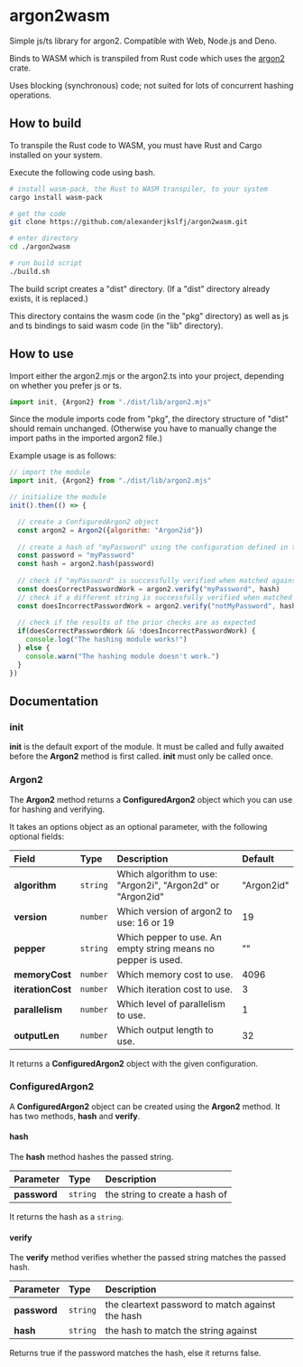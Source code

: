 # argon2wasm

Simple js/ts library for argon2. Compatible with Web, Node.js and Deno.

Binds to WASM which is transpiled from Rust code which uses the [argon2](https://crates.io/crates/argon2) crate.

Uses blocking (synchronous) code; not suited for lots of concurrent hashing operations.

## How to build

To transpile the Rust code to WASM, you must have Rust and Cargo installed on your system.

Execute the following code using bash.

```bash
# install wasm-pack, the Rust to WASM transpiler, to your system
cargo install wasm-pack

# get the code
git clone https://github.com/alexanderjkslfj/argon2wasm.git

# enter directory
cd ./argon2wasm

# run build script
./build.sh
```

The build script creates a "dist" directory. (If a "dist" directory already exists, it is replaced.)

This directory contains the wasm code (in the "pkg" directory) as well as js and ts bindings to said wasm code (in the "lib" directory).

## How to use

Import either the argon2.mjs or the argon2.ts into your project, depending on whether you prefer js or ts.

```javascript
import init, {Argon2} from "./dist/lib/argon2.mjs"
```

Since the module imports code from "pkg", the directory structure of "dist" should remain unchanged. (Otherwise you have to manually change the import paths in the imported argon2 file.)

Example usage is as follows:

```javascript
// import the module
import init, {Argon2} from "./dist/lib/argon2.mjs"

// initialize the module
init().then(() => {

  // create a ConfiguredArgon2 object
  const argon2 = Argon2({algorithm: "Argon2id"})
  
  // create a hash of "myPassword" using the configuration defined in the argon2 object
  const password = "myPassword"
  const hash = argon2.hash(password)
  
  // check if "myPassword" is successfully verified when matched against the hash of "myPassword"
  const doesCorrectPasswordWork = argon2.verify("myPassword", hash)
  // check if a different string is successfully verified when matched against the same hash
  const doesIncorrectPasswordWork = argon2.verify("notMyPassword", hash)
  
  // check if the results of the prior checks are as expected
  if(doesCorrectPasswordWork && !doesIncorrectPasswordWork) {
    console.log("The hashing module works!")
  } else {
    console.warn("The hashing module doesn't work.")
  }
})
```

## Documentation

### init
**init** is the default export of the module. It must be called and fully awaited before the **Argon2** method is first called. **init** must only be called once.

### Argon2
The **Argon2** method returns a **ConfiguredArgon2** object which you can use for hashing and verifying.

It takes an options object as an optional parameter, with the following optional fields:

| Field             | Type          | Description                                                   | Default     |
| :---              | :---          | :---                                                          | :---        |
| **algorithm**     | ```string```  | Which algorithm to use: "Argon2i", "Argon2d" or "Argon2id"    | "Argon2id"  |
| **version**       | ```number```  | Which version of argon2 to use: 16 or 19                      | 19          |
| **pepper**        | ```string```  | Which pepper to use. An empty string means no pepper is used. | ""          |
| **memoryCost**    | ```number```  | Which memory cost to use.                                     | 4096        |
| **iterationCost** | ```number```  | Which iteration cost to use.                                  | 3           |
| **parallelism**   | ```number```  | Which level of parallelism to use.                            | 1           |
| **outputLen**     | ```number```  | Which output length to use.                                   | 32          |

It returns a **ConfiguredArgon2** object with the given configuration.

### ConfiguredArgon2

A **ConfiguredArgon2** object can be created using the **Argon2** method. It has two methods, **hash** and **verify**.

#### hash

The **hash** method hashes the passed string.

| Parameter     | Type          | Description                     |
| :---          | :---          | :---                            |
| **password**  | ```string```  | the string to create a hash of  |

It returns the hash as a ```string```.

#### verify

The **verify** method verifies whether the passed string matches the passed hash.

| Parameter     | Type          | Description                                       |
| :---          | :---          | :---                                              |
| **password**  | ```string```  | the cleartext password to match against the hash  |
| **hash**      | ```string```  | the hash to match the string against              |

Returns true if the password matches the hash, else it returns false.
